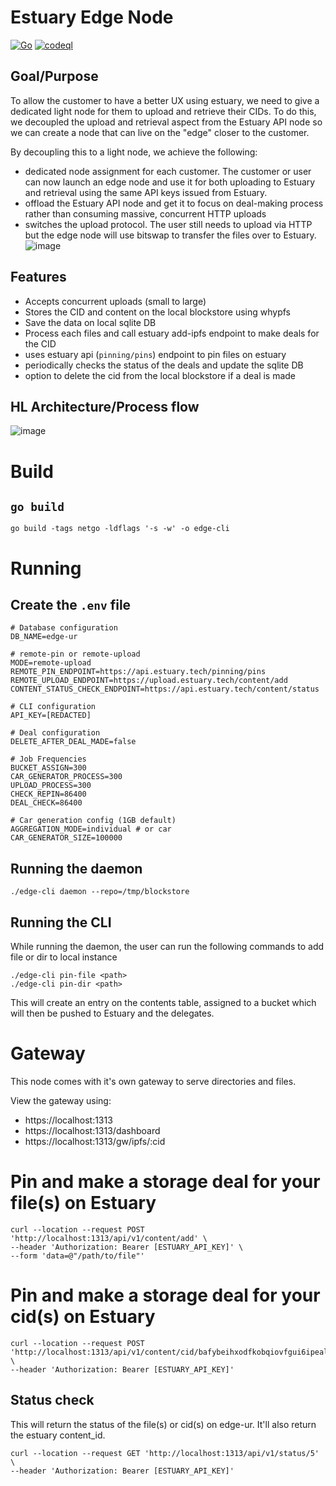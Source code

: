 # Estuary Edge Node

[![Go](https://github.com/application-research/edge-ur/actions/workflows/go.yml/badge.svg?branch=main)](https://github.com/application-research/edge-ur/actions/workflows/go.yml) [![codeql](https://github.com/application-research/edge-ur/actions/workflows/codeql.yml/badge.svg)](https://github.com/application-research/edge-ur/actions/workflows/codeql.yml)

## Goal/Purpose
To allow the customer to have a better UX using estuary, we need to give a dedicated light node for them to upload and retrieve their CIDs. To do this, we decoupled the upload and retrieval aspect from the Estuary API node so we can create a node that can live on the "edge" closer to the customer.

By decoupling this to a light node, we achieve the following:
- dedicated node assignment for each customer. The customer or user can now launch an edge node and use it for both uploading to Estuary and retrieval using the same API keys issued from Estuary.
- offload the Estuary API node and get it to focus on deal-making process rather than consuming massive, concurrent HTTP uploads
- switches the upload protocol. The user still needs to upload via HTTP but the edge node will use bitswap to transfer the files over to Estuary.
![image](https://user-images.githubusercontent.com/4479171/211378054-ab24e2b6-6273-45fd-ad24-a98dbeb14fbe.png)


## Features
- Accepts concurrent uploads (small to large)
- Stores the CID and content on the local blockstore using whypfs
- Save the data on local sqlite DB
- Process each files and call estuary add-ipfs endpoint to make deals for the CID
- uses estuary api (`pinning/pins`) endpoint to pin files on estuary
- periodically checks the status of the deals and update the sqlite DB
- option to delete the cid from the local blockstore if a deal is made

## HL Architecture/Process flow
![image](https://user-images.githubusercontent.com/4479171/211354164-2df9b2be-ff77-4749-871b-3a5932e0b857.png)

# Build
## `go build`
```
go build -tags netgo -ldflags '-s -w' -o edge-cli
```

# Running 
## Create the `.env` file
```
# Database configuration
DB_NAME=edge-ur

# remote-pin or remote-upload
MODE=remote-upload
REMOTE_PIN_ENDPOINT=https://api.estuary.tech/pinning/pins
REMOTE_UPLOAD_ENDPOINT=https://upload.estuary.tech/content/add
CONTENT_STATUS_CHECK_ENDPOINT=https://api.estuary.tech/content/status

# CLI configuration
API_KEY=[REDACTED]

# Deal configuration
DELETE_AFTER_DEAL_MADE=false

# Job Frequencies
BUCKET_ASSIGN=300
CAR_GENERATOR_PROCESS=300
UPLOAD_PROCESS=300
CHECK_REPIN=86400
DEAL_CHECK=86400

# Car generation config (1GB default)
AGGREGATION_MODE=individual # or car
CAR_GENERATOR_SIZE=100000
```

## Running the daemon
```
./edge-cli daemon --repo=/tmp/blockstore
```


## Running the CLI
While running the daemon, the user can run the following commands to add file or dir to local instance
```
./edge-cli pin-file <path>
./edge-cli pin-dir <path>
```

This will create an entry on the contents table, assigned to a bucket which will then be pushed to Estuary and the delegates.

# Gateway
This node comes with it's own gateway to serve directories and files.

View the gateway using:
- https://localhost:1313
- https://localhost:1313/dashboard
- https://localhost:1313/gw/ipfs/:cid

# Pin and make a storage deal for your file(s) on Estuary
```
curl --location --request POST 'http://localhost:1313/api/v1/content/add' \
--header 'Authorization: Bearer [ESTUARY_API_KEY]' \
--form 'data=@"/path/to/file"'
```

# Pin and make a storage deal for your cid(s) on Estuary
```
curl --location --request POST 'http://localhost:1313/api/v1/content/cid/bafybeihxodfkobqiovfgui6ipealoabr2u3bhor765z47wxdthrgn7rvyq' \
--header 'Authorization: Bearer [ESTUARY_API_KEY]'
```

## Status check
This will return the status of the file(s) or cid(s) on edge-ur. It'll also return the estuary content_id.
```
curl --location --request GET 'http://localhost:1313/api/v1/status/5' \
--header 'Authorization: Bearer [ESTUARY_API_KEY]'
```

